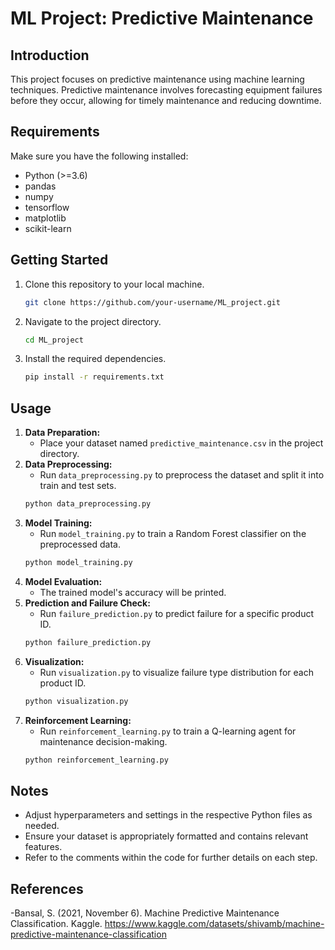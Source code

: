 # ML Project: Predictive Maintenance

## Introduction
This project focuses on predictive maintenance using machine learning techniques. Predictive maintenance involves forecasting equipment failures before they occur, allowing for timely maintenance and reducing downtime.

## Requirements
Make sure you have the following installed:
- Python (>=3.6)
- pandas
- numpy
- tensorflow
- matplotlib
- scikit-learn

## Getting Started
1. Clone this repository to your local machine.
    ```bash
    git clone https://github.com/your-username/ML_project.git
    ```
2. Navigate to the project directory.
    ```bash
    cd ML_project
    ```
3. Install the required dependencies.
    ```bash
    pip install -r requirements.txt
    ```

## Usage
1. **Data Preparation:**
    - Place your dataset named `predictive_maintenance.csv` in the project directory.
2. **Data Preprocessing:**
    - Run `data_preprocessing.py` to preprocess the dataset and split it into train and test sets.
    ```bash
    python data_preprocessing.py
    ```
3. **Model Training:**
    - Run `model_training.py` to train a Random Forest classifier on the preprocessed data.
    ```bash
    python model_training.py
    ```
4. **Model Evaluation:**
    - The trained model's accuracy will be printed.
5. **Prediction and Failure Check:**
    - Run `failure_prediction.py` to predict failure for a specific product ID.
    ```bash
    python failure_prediction.py
    ```
6. **Visualization:**
    - Run `visualization.py` to visualize failure type distribution for each product ID.
    ```bash
    python visualization.py
    ```
7. **Reinforcement Learning:**
    - Run `reinforcement_learning.py` to train a Q-learning agent for maintenance decision-making.
    ```bash
    python reinforcement_learning.py
    ```

## Notes
- Adjust hyperparameters and settings in the respective Python files as needed.
- Ensure your dataset is appropriately formatted and contains relevant features.
- Refer to the comments within the code for further details on each step.

## References
-Bansal, S. (2021, November 6). Machine Predictive Maintenance Classification. Kaggle. https://www.kaggle.com/datasets/shivamb/machine-predictive-maintenance-classification ​

​

